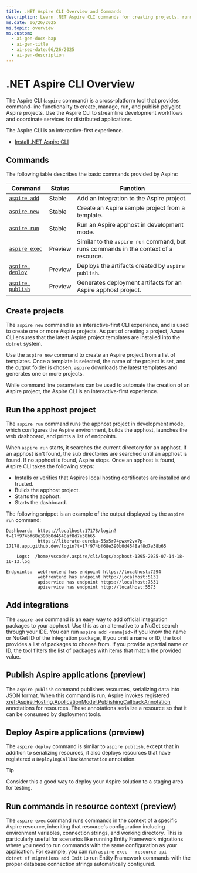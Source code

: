 ```yaml
---
title: .NET Aspire CLI Overview and Commands
description: Learn .NET Aspire CLI commands for creating projects, running an apphost, and adding integrations. Get started with command-line tools to build and manage distributed applications efficiently.
ms.date: 06/26/2025
ms.topic: overview
ms.custom:
  - ai-gen-docs-bap
  - ai-gen-title
  - ai-seo-date:06/26/2025
  - ai-gen-description
---
```


# .NET Aspire CLI Overview

The Aspire CLI (`aspire` command) is a cross-platform tool that provides command-line functionality to create, manage, run, and publish polyglot Aspire projects. Use the Aspire CLI to streamline development workflows and coordinate services for distributed applications.

The Aspire CLI is an interactive-first experience.

- [Install .NET Aspire CLI](install.md)

## Commands

The following table describes the basic commands provided by Aspire:

| Command                                                    | Status  | Function                                                                  |
|------------------------------------------------------------|---------|---------------------------------------------------------------------------|
| [`aspire add`](#add-integrations)                          | Stable  | Add an integration to the Aspire project.                                 |
| [`aspire new`](#create-projects)                           | Stable  | Create an Aspire sample project from a template.                          |
| [`aspire run`](#run-the-apphost-project)                   | Stable  | Run an Aspire apphost in development mode.                                |
| [`aspire exec`](#run-commands-in-resource-context-preview) | Preview | Similar to the `aspire run` command, but runs commands in the context of a resource.  |
| [`aspire deploy`](#deploy-aspire-applications-preview)     | Preview | Deploys the artifacts created by `aspire publish`.                        |
| [`aspire publish`](#publish-aspire-applications-preview)   | Preview | Generates deployment artifacts for an Aspire apphost project.             |

<!-- These commands aren't used yet

| [`aspire config`](#configure-aspire-environment)         | Stable  | Configures the Aspire environment.                                        |
| `aspire init`                                            | Future  | ... |

-->

## Create projects

The `aspire new` command is an interactive-first CLI experience, and is used to create one or more Aspire projects. As part of creating a project, Azure CLI ensures that the latest Aspire project templates are installed into the `dotnet` system.

<!-- Add asciinema here -->

Use the `aspire new` command to create an Aspire project from a list of templates. Once a template is selected, the name of the project is set, and the output folder is chosen, `aspire` downloads the latest templates and generates one or more projects.

While command line parameters can be used to automate the creation of an Aspire project, the Aspire CLI is an interactive-first experience.

## Run the apphost project

The `aspire run` command runs the apphost project in development mode, which configures the Aspire environment, builds the apphost, launches the web dashboard, and prints a list of endpoints.

When `aspire run` starts, it searches the current directory for an apphost. If an apphost isn't found, the sub directories are searched until an apphost is found. If no apphost is found, Aspire stops. Once an apphost is found, Aspire CLI takes the following steps:

- Installs or verifies that Aspires local hosting certificates are installed and trusted.
- Builds the apphost project.
- Starts the apphost.
- Starts the dashboard.

The following snippet is an example of the output displayed by the `aspire run` command:

```Aspire CLI
Dashboard:  https://localhost:17178/login?t=17f974bf68e390b0d4548af8d7e38b65                                         
            https://literate-eureka-55x5r74pwxv2vx7p-17178.app.github.dev/login?t=17f974bf68e390b0d4548af8d7e38b65   
                                                                                                                    
    Logs:  /home/vscode/.aspire/cli/logs/apphost-1295-2025-07-14-18-16-13.log                                       
                                                              
Endpoints:  webfrontend has endpoint https://localhost:7294   
            webfrontend has endpoint http://localhost:5131   
            apiservice has endpoint https://localhost:7531   
            apiservice has endpoint http://localhost:5573   
```

## Add integrations

The `aspire add` command is an easy way to add official integration packages to your apphost. Use this as an alternative to a NuGet search through your IDE. You can run `aspire add <name|id>` if you know the name or NuGet ID of the integration package, If you omit a name or ID, the tool provides a list of packages to choose from. If you provide a partial name or ID, the tool filters the list of packages with items that match the provided value.

<!-- Add asciinema here -->

## Publish Aspire applications (preview)

The `aspire publish` command publishes resources, serializing data into JSON format. When this command is run, Aspire invokes registered <xref:Aspire.Hosting.ApplicationModel.PublishingCallbackAnnotation> annotations for resources. These annotations serialize a resource so that it can be consumed by deployment tools.

## Deploy Aspire applications (preview)

The `aspire deploy` command is similar to `aspire publish`, except that in addition to serializing resources, it also deploys resources that have registered a `DeployingCallbackAnnotation` annotation.

> [!TIP]
> Consider this a good way to deploy your Aspire solution to a staging area for testing.

## Run commands in resource context (preview)

The `aspire exec` command runs commands in the context of a specific Aspire resource, inheriting that resource's configuration including environment variables, connection strings, and working directory. This is particularly useful for scenarios like running Entity Framework migrations where you need to run commands with the same configuration as your application. For example, you can run `aspire exec --resource api -- dotnet ef migrations add Init` to run Entity Framework commands with the proper database connection strings automatically configured.
